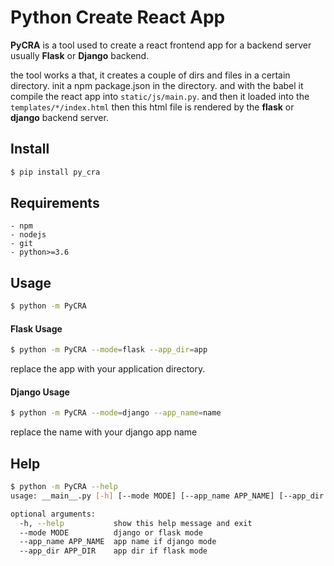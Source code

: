 # Python Create React App

**PyCRA** is a tool used to create a react frontend app for a backend server usually
**Flask** or **Django** backend.

the tool works a that, it creates a couple of dirs and files in a certain directory.
init a npm package.json in the directory. and with the babel it compile the react app into `static/js/main.py`.
and then it loaded into the `templates/*/index.html` then this html file is rendered by the **flask** or **django** backend server.

## Install
```sh
$ pip install py_cra
```

## Requirements
	- npm
	- nodejs
	- git
	- python>=3.6

## Usage
```sh
$ python -m PyCRA
```
#### Flask Usage
```sh
$ python -m PyCRA --mode=flask --app_dir=app
```
replace the app with your application directory.

#### Django Usage
```sh
$ python -m PyCRA --mode=django --app_name=name
```
replace the name with your django app name

## Help
```sh
$ python -m PyCRA --help
usage: __main__.py [-h] [--mode MODE] [--app_name APP_NAME] [--app_dir APP_DIR]

optional arguments:
  -h, --help           show this help message and exit
  --mode MODE          django or flask mode
  --app_name APP_NAME  app name if django mode
  --app_dir APP_DIR    app dir if flask mode
```

